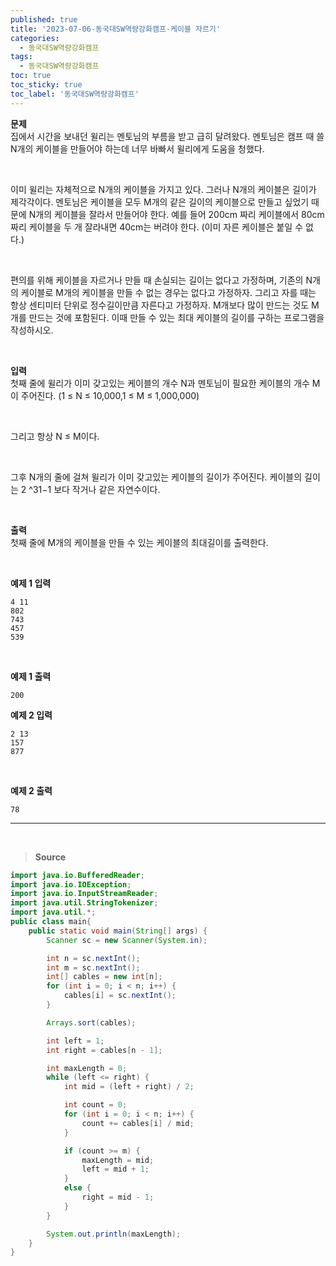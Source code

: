 ```yaml
---
published: true
title: '2023-07-06-동국대SW역량강화캠프-케이블 자르기'
categories:
  - 동국대SW역량강화캠프
tags:
  - 동국대SW역량강화캠프
toc: true
toc_sticky: true
toc_label: '동국대SW역량강화캠프'
---
```


**문제**  
집에서 시간을 보내던 윌리는 멘토님의 부름을 받고 급히 달려왔다. 멘토님은 캠프 때 쓸 N개의 케이블을 만들어야 하는데 너무 바빠서 윌리에게 도움을 청했다.

<br>

이미 윌리는 자체적으로 N개의 케이블을 가지고 있다. 그러나 N개의 케이블은 길이가 제각각이다. 멘토님은 케이블을 모두 M개의 같은 길이의 케이블으로 만들고 싶었기 때문에 N개의 케이블을 잘라서 만들어야 한다. 예를 들어 200cm 짜리 케이블에서 80cm 짜리 케이블을 두 개 잘라내면 40cm는 버려야 한다. (이미 자른 케이블은 붙일 수 없다.)

<br>

편의를 위해 케이블을 자르거나 만들 때 손실되는 길이는 없다고 가정하며, 기존의 N개의 케이블로 M개의 케이블을 만들 수 없는 경우는 없다고 가정하자. 그리고 자를 때는 항상 센티미터 단위로 정수길이만큼 자른다고 가정하자. M개보다 많이 만드는 것도 M개를 만드는 것에 포함된다. 이때 만들 수 있는 최대 케이블의 길이를 구하는 프로그램을 작성하시오.

<br>

**입력**  
첫째 줄에 윌리가 이미 갖고있는 케이블의 개수 N과 멘토님이 필요한 케이블의 개수 M이 주어진다. (1 ≤ N ≤ 10,000,1 ≤ M ≤ 1,000,000)

<br>

그리고 항상 N ≤ M이다.

<br>

그후 N개의 줄에 걸쳐 윌리가 이미 갖고있는 케이블의 길이가 주어진다. 케이블의 길이는 2
^31−1 보다 작거나 같은 자연수이다.

<br>

**출력**  
첫째 줄에 M개의 케이블을 만들 수 있는 케이블의 최대길이를 출력한다.

<br>

**예제 1 입력**

```
4 11
802
743
457
539
```

<br>

**예제 1 출력**

```
200
```

**예제 2 입력**

```
2 13
157
877
```

<br>

**예제 2 출력**

```
78
```

---

<br>

> **Source**

```java
import java.io.BufferedReader;
import java.io.IOException;
import java.io.InputStreamReader;
import java.util.StringTokenizer;
import java.util.*;
public class main{
    public static void main(String[] args) {
		Scanner sc = new Scanner(System.in);

        int n = sc.nextInt();
        int m = sc.nextInt();
        int[] cables = new int[n];
        for (int i = 0; i < n; i++) {
            cables[i] = sc.nextInt();
        }

        Arrays.sort(cables);

		int left = 1;
        int right = cables[n - 1];

        int maxLength = 0;
        while (left <= right) {
            int mid = (left + right) / 2;

            int count = 0;
            for (int i = 0; i < n; i++) {
                count += cables[i] / mid;
            }

            if (count >= m) {
                maxLength = mid;
                left = mid + 1;
            }
			else {
                right = mid - 1;
            }
        }

        System.out.println(maxLength);
	}
}
```
